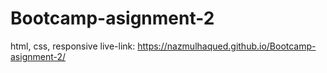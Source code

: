 # Bootcamp-asignment-2
html, css, responsive
live-link: https://nazmulhaqued.github.io/Bootcamp-asignment-2/
